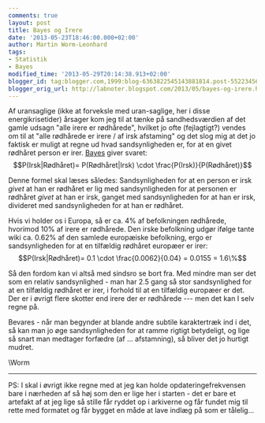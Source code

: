 ```yaml
---
comments: true
layout: post
title: Bayes og Irere
date: '2013-05-23T18:46:00.000+02:00'
author: Martin Worm-Leonhard
tags:
- Statistik
- Bayes
modified_time: '2013-05-29T20:14:38.913+02:00'
blogger_id: tag:blogger.com,1999:blog-6363822545143881814.post-5522345641370228651
blogger_orig_url: http://labnoter.blogspot.com/2013/05/bayes-og-irere.html
---
```


Af uransaglige (ikke at forveksle med uran-saglige, her i disse
energikrisetider) årsager kom jeg til at tænke på sandhedsværdien af det
gamle udsagn "alle irere er rødhårede", hvilket jo ofte (fejlagtigt?)
vendes om til at "alle rødhårede er irere / af irsk afstaming" og det
slog mig at det jo faktisk er muligt at regne ud hvad sandsynligheden
er, for at en givet rødhåret person er irer.
[Bayes](http://en.wikipedia.org/wiki/Bayesian_inference) giver svaret:
$$P(Irsk|Rødhåret)= P(Rødhåret|Irsk) \cdot
\frac{P(Irsk)}{P(Rødhåret)}$$


Denne formel skal læses således: Sandsynligheden for at en person er
irsk *givet* at han er rødhåret er lig med sandsynligheden for at
personen er rødhåret *givet* at han er irsk, ganget med sandsynligheden
for at han er irsk, divideret med sandsynligheden for at han er
rødhåret.

Hvis vi holder os i Europa, så er ca. 4% af befolkningen rødhårede,
hvorimod 10% af irere er rødhårede.
Den irske befolkning udgør ifølge tante wiki ca. 0.62% af den samlede
europæiske befolkning, ergo er sandsynligheden for at en tilfældig
rødhåret europæer er irer: $$P(Irsk|Rødhåret)= 0.1 \cdot \frac{0.0062}{0.04} = 0.0155 = 1.6\%$$


Så den fordom kan vi altså med sindsro se bort fra. Med mindre man ser
det som en relativ sandsynlighed - man har 2.5 gang så stor
sandsynlighed for at en tilfældig rødhåret er irer, i forhold til at en
tilfældig europæer er det.
Der er i øvrigt flere skotter end irere der er rødhårede --- men det kan I
selv regne på.

Bevares - når man begynder at blande andre subtile karaktertræk ind i
det, så kan man jo øge sandsynligheden for at ramme rigtigt betydeligt,
og lige så snart man medtager forfædre (af ... afstamning), så bliver
det jo hurtigt mudret.

\\Worm

-----------

PS: I skal i øvrigt ikke regne med at jeg kan holde
opdateringefrekvensen bare i nærheden af så høj som den er lige her i
starten - det er bare et artefakt af at jeg lige så stille får ryddet op
i arkiverne og får fundet mig til rette med formatet og får bygget en
måde at lave indlæg på som er tålelig...
